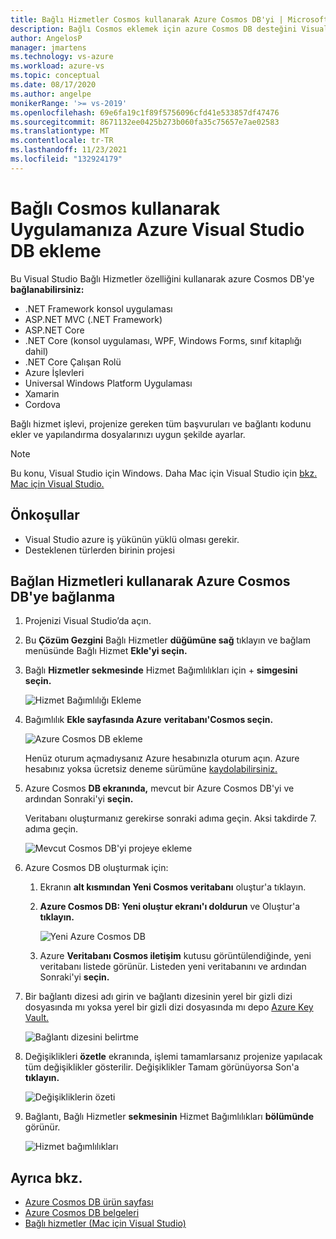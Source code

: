 ```yaml
---
title: Bağlı Hizmetler Cosmos kullanarak Azure Cosmos DB'yi | Microsoft Docs
description: Bağlı Cosmos eklemek için azure Cosmos DB desteğini Visual Studio uygulamanıza ekleme
author: AngelosP
manager: jmartens
ms.technology: vs-azure
ms.workload: azure-vs
ms.topic: conceptual
ms.date: 08/17/2020
ms.author: angelpe
monikerRange: '>= vs-2019'
ms.openlocfilehash: 69e6fa19c1f89f5756096cfd41e533857df47476
ms.sourcegitcommit: 8671132ee0425b273b060fa35c75657e7ae02583
ms.translationtype: MT
ms.contentlocale: tr-TR
ms.lasthandoff: 11/23/2021
ms.locfileid: "132924179"
---
```

# <a name="add-azure-cosmos-db-to-your-app-by-using-visual-studio-connected-services"></a>Bağlı Cosmos kullanarak Uygulamanıza Azure Visual Studio DB ekleme

Bu Visual Studio Bağlı Hizmetler özelliğini kullanarak azure Cosmos DB'ye **bağlanabilirsiniz:**

- .NET Framework konsol uygulaması
- ASP.NET MVC (.NET Framework) 
- ASP.NET Core
- .NET Core (konsol uygulaması, WPF, Windows Forms, sınıf kitaplığı dahil)
- .NET Core Çalışan Rolü
- Azure İşlevleri
- Universal Windows Platform Uygulaması
- Xamarin
- Cordova

Bağlı hizmet işlevi, projenize gereken tüm başvuruları ve bağlantı kodunu ekler ve yapılandırma dosyalarınızı uygun şekilde ayarlar.

> [!NOTE]
> Bu konu, Visual Studio için Windows. Daha Mac için Visual Studio için [bkz. Mac için Visual Studio.](/visualstudio/mac/connected-services)
## <a name="prerequisites"></a>Önkoşullar

- Visual Studio azure iş yükünün yüklü olması gerekir.
- Desteklenen türlerden birinin projesi

## <a name="connect-to-azure-cosmos-db-using-connected-services"></a>Bağlan Hizmetleri kullanarak Azure Cosmos DB'ye bağlanma

1. Projenizi Visual Studio’da açın.

1. Bu **Çözüm Gezgini** Bağlı Hizmetler **düğümüne sağ** tıklayın ve bağlam menüsünde Bağlı Hizmet **Ekle'yi seçin.**

1. Bağlı **Hizmetler sekmesinde** Hizmet Bağımlılıkları için + **simgesini seçin.**

    ![Hizmet Bağımlılığı Ekleme](./media/vs-azure-tools-connected-services-storage/vs-2019/connected-services-tab.png)

1. Bağımlılık **Ekle sayfasında Azure** **veritabanı'Cosmos seçin.**

    ![Azure Cosmos DB ekleme](./media/azure-cosmosdb-add-connected-service/azure-cosmosdb.png)

    Henüz oturum açmadıysanız Azure hesabınızla oturum açın. Azure hesabınız yoksa ücretsiz deneme sürümüne [kaydolabilirsiniz.](https://azure.microsoft.com/free/)

1. Azure Cosmos **DB ekranında,** mevcut bir Azure Cosmos DB'yi ve ardından Sonraki'yi **seçin.**

    Veritabanı oluşturmanız gerekirse sonraki adıma geçin. Aksi takdirde 7. adıma geçin.

    ![Mevcut Cosmos DB'yi projeye ekleme](./media/azure-cosmosdb-add-connected-service/created-cosmosdb.png)

1. Azure Cosmos DB oluşturmak için:

   1. Ekranın **alt kısmından Yeni Cosmos veritabanı** oluştur'a tıklayın.

   1. **Azure Cosmos DB: Yeni oluştur ekranı'ı doldurun** ve Oluştur'a **tıklayın.**

       ![Yeni Azure Cosmos DB](./media/azure-cosmosdb-add-connected-service/create-new-cosmosdb.png)

   1. Azure **Veritabanı Cosmos iletişim** kutusu görüntülendiğinde, yeni veritabanı listede görünür. Listeden yeni veritabanını ve ardından Sonraki'yi **seçin.**

1. Bir bağlantı dizesi adı girin ve bağlantı dizesinin yerel bir gizli dizi dosyasında mı yoksa yerel bir gizli dizi dosyasında mı depo [Azure Key Vault.](/azure/key-vault)

   ![Bağlantı dizesini belirtme](./media/azure-cosmosdb-add-connected-service/connection-string.png)

1. Değişiklikleri **özetle** ekranında, işlemi tamamlarsanız projenize yapılacak tüm değişiklikler gösterilir. Değişiklikler Tamam görünüyorsa Son'a **tıklayın.**

   ![Değişikliklerin özeti](./media/azure-cosmosdb-add-connected-service/summary-of-changes.png)

1. Bağlantı, Bağlı Hizmetler **sekmesinin** Hizmet Bağımlılıkları **bölümünde** görünür.

   ![Hizmet bağımlılıkları](./media/azure-cosmosdb-add-connected-service/service-dependencies-after.png)

## <a name="see-also"></a>Ayrıca bkz.

- [Azure Cosmos DB ürün sayfası](https://azure.microsoft.com/services/cosmos-db/)
- [Azure Cosmos DB belgeleri](/azure/cosmos-db/)
- [Bağlı hizmetler (Mac için Visual Studio)](/visualstudio/mac/connected-services)
